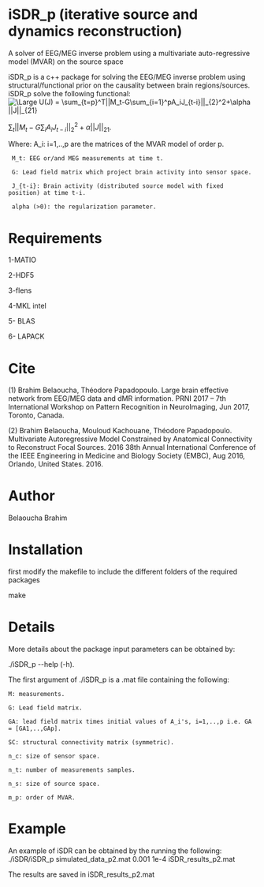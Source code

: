 # iSDR_p (iterative source and dynamics reconstruction)
A solver of EEG/MEG inverse problem using a multivariate auto-regressive model (MVAR) on the source space


iSDR_p is a c++ package for solving the EEG/MEG inverse problem using structural/functional prior 
on the causality between brain regions/sources.
iSDR_p solve the following functional:
<img src="http://latex.codecogs.com/gif.latex?\Large&space;U(J)&space;=&space;\sum_{t=p}^T||M_t-G\sum_{i=1}^pA_iJ_{t-i}||_{2}^2&plus;\alpha&space;||J||_{21}" title="\Large U(J) = \sum_{t=p}^T||M_t-G\sum_{i=1}^pA_iJ_{t-i}||_{2}^2+\alpha ||J||_{21}" />

$\sum_t ||M_t-G \sum_i A_i J_{t-i}||_2^2+\alpha ||J||_{21}$.

Where: 
     A_i: i=1,..,p are the matrices of the MVAR model of order p.

     M_t: EEG or/and MEG measurements at time t.

     G: Lead field matrix which project brain activity into sensor space.

     J_{t-i}: Brain activity (distributed source model with fixed position) at time t-i.

     alpha (>0): the regularization parameter.
# Requirements
1-MATIO

2-HDF5

3-flens

4-MKL intel

5- BLAS

6- LAPACK


# Cite

(1) Brahim Belaoucha, Théodore Papadopoulo. Large brain effective network
from EEG/MEG data and dMR information. PRNI 2017 – 7th International
Workshop on Pattern Recognition in NeuroImaging, Jun 2017, Toronto, Canada. 

(2) Brahim Belaoucha, Mouloud Kachouane, Théodore Papadopoulo. Multivariate
Autoregressive Model Constrained by Anatomical Connectivity to Reconstruct
Focal Sources. 2016 38th Annual International Conference of the IEEE
Engineering in Medicine and Biology Society (EMBC), Aug 2016, Orlando,
United States. 2016.


# Author

Belaoucha Brahim 

# Installation
first modify the makefile to include the different folders of the required packages

make 

# Details
More details about the package input parameters can be obtained by:

./iSDR_p --help (-h).

The first argument of ./iSDR_p is a .mat file containing the following:
    
    M: measurements.
 
    G: Lead field matrix.

    GA: lead field matrix times initial values of A_i's, i=1,..,p i.e. GA = [GA1,..,GAp].

    SC: structural connectivity matrix (symmetric).

    n_c: size of sensor space.

    n_t: number of measurements samples.

    n_s: size of source space.

    m_p: order of MVAR.

# Example
An example of iSDR can be obtained by the running the following:
./iSDR/iSDR_p simulated_data_p2.mat 0.001 1e-4 iSDR_results_p2.mat

The results are saved in iSDR_results_p2.mat

